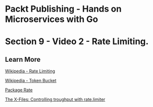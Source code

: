 # Packt Publishing - Hands on Microservices with Go
# Section 9 - Video 2 - Rate Limiting.

## Learn More

[Wikipedia - Rate Limiting](https://en.wikipedia.org/wiki/Rate_limiting)

[Wikipedia - Token Bucket](https://en.wikipedia.org/wiki/Token_bucket)

[Package Rate](https://godoc.org/golang.org/x/time/rate)

[The X-Files: Controlling troughput with rate.limiter](https://rodaine.com/2017/05/x-files-time-rate-golang/)
